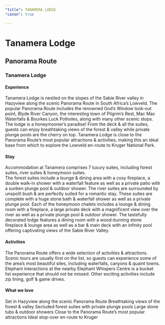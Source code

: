 ```yaml
---
"title": TANAMERA LODGE
"canon": true

---
```


# Tanamera Lodge
## Panorama Route
### Tanamera Lodge

#### Experience
Tanamera Lodge is nestled on the slopes of the Sabie River valley in Hazyview along the scenic Panorama Route in South Africa’s Lowveld.
The popular Panorama Route includes the renowned God’s Window look-out point, Blyde River Canyon, the interesting town of Pilgrim’s Rest, Mac Mac Waterfalls &amp; Bourkes Luck Potholes, along with many other scenic stops.
The lodge is a honeymooner’s paradise!  From the deck &amp; all the suites, guests can enjoy breathtaking views of the forest &amp; valley while private plunge pools are the cherry on top.
Tanamera Lodge is close to the Panorama Route’s most popular attractions &amp; activities, making this an ideal base from which to explore the Lowveld en-route to Kruger National Park.

#### Stay
Accommodation at Tanamera comprises 7 luxury suites, including forest suites, river suites &amp; honeymoon suites.  
The forest suites include a lounge &amp; dining area with a cosy fireplace, a double walk-in shower with a waterfall feature as well as a private patio with a sunken plunge pool &amp; outdoor shower.  The river suites are surrounded by unspoilt bush &amp; are perfectly suited for a romantic stay.  These suites are complete with a huge stone bath &amp; waterfall shower as well as a private plunge pool.
Each of the honeymoon chalets includes a lounge &amp; dining room with a fireplace, a large private deck with a magnificent view over the river as well as a private plunge pool &amp; outdoor shower.
The tastefully decorated lodge features a dining room with a wood-burning stone fireplace &amp; lounge area as well as a bar &amp; main deck with an infinity pool offering captivating views of the Sabie River Valley.

#### Activities
The Panorama Route offers a wide selection of activities &amp; attractions.  Scenic tours are usually first on the list, so guests can experience some of the area’s most beautiful sites, including waterfalls, canyons &amp; quaint towns.  
Elephant interactions at the nearby Elephant Whispers Centre is a bucket list experience that should not be missed.  Other exciting activities include zip lining, golf &amp; game drives.


#### What we love
Set in Hazyview along the scenic Panorama Route
Breathtaking views of the forest &amp; valley
Secluded forest suites with private plunge pools
Large stone tubs &amp; outdoor showers
Close to the Panorama Route’s most popular attractions
Ideal stop-over en-route to Kruger